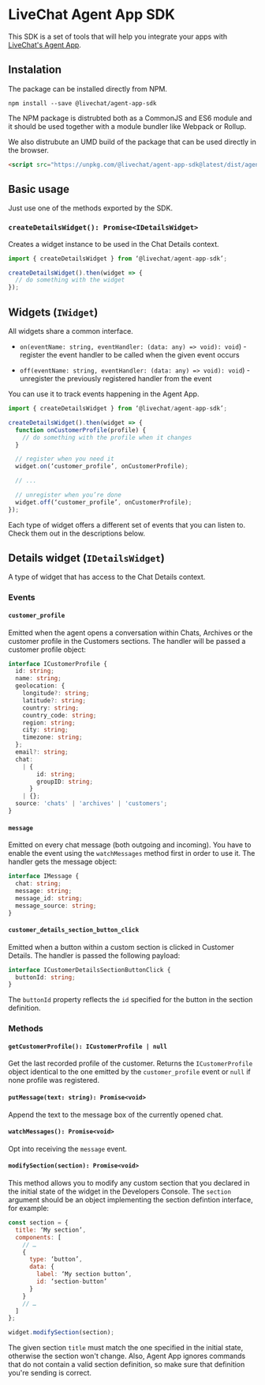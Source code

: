 # LiveChat Agent App SDK

This SDK is a set of tools that will help you integrate your apps with [LiveChat's Agent App](https://my.livechatinc.com/).

## Instalation

The package can be installed directly from NPM.

```
npm install --save @livechat/agent-app-sdk
```

The NPM package is distrubted both as a CommonJS and ES6 module and it should be used together with a module bundler like Webpack or Rollup.

We also distrubute an UMD build of the package that can be used directly in the browser.

```html
<script src="https://unpkg.com/@livechat/agent-app-sdk@latest/dist/agentapp.umd.min.js"></script>
```

## Basic usage

Just use one of the methods exported by the SDK.

### `createDetailsWidget(): Promise<IDetailsWidget>`

Creates a widget instance to be used in the Chat Details context.

```js
import { createDetailsWidget } from ‘@livechat/agent-app-sdk’;

createDetailsWidget().then(widget => {
  // do something with the widget
});
```

## Widgets (`IWidget`)

All widgets share a common interface.

- `on(eventName: string, eventHandler: (data: any) => void): void`) - register the event handler to be called when the given event occurs

- `off(eventName: string, eventHandler: (data: any) => void): void`) - unregister the previously registered handler from the event

You can use it to track events happening in the Agent App.

```js
import { createDetailsWidget } from ‘@livechat/agent-app-sdk’;

createDetailsWidget().then(widget => {
  function onCustomerProfile(profile) {
    // do something with the profile when it changes
  }

  // register when you need it
  widget.on(‘customer_profile’, onCustomerProfile);

  // ...

  // unregister when you’re done
  widget.off(‘customer_profile’, onCustomerProfile);
});
```

Each type of widget offers a different set of events that you can listen to. Check them out in the descriptions below.

## Details widget (`IDetailsWidget`)

A type of widget that has access to the Chat Details context.

### Events

#### `customer_profile`

Emitted when the agent opens a conversation within Chats, Archives or the customer profile in the Customers sections. The handler will be passed a customer profile object:

```ts
interface ICustomerProfile {
  id: string;
  name: string;
  geolocation: {
    longitude?: string;
    latitude?: string;
    country: string;
    country_code: string;
    region: string;
    city: string;
    timezone: string;
  };
  email?: string;
  chat:
    | {
        id: string;
        groupID: string;
      }
    | {};
  source: 'chats' | 'archives' | 'customers';
}
```

#### `message`

Emitted on every chat message (both outgoing and incoming). You have to enable the event using the `watchMessages` method first in order to use it. The handler gets the message object:

```ts
interface IMessage {
  chat: string;
  message: string;
  message_id: string;
  message_source: string;
}
```

#### `customer_details_section_button_click`

Emitted when a button within a custom section is clicked in Customer Details. The handler is passed the following payload:

```ts
interface ICustomerDetailsSectionButtonClick {
  buttonId: string;
}
```

The `buttonId` property reflects the `id` specified for the button in the section definition.

### Methods

#### `getCustomerProfile(): ICustomerProfile | null`

Get the last recorded profile of the customer. Returns the `ICustomerProfile` object identical to the one emitted by the `customer_profile` event or `null` if none profile was registered.

#### `putMessage(text: string): Promise<void>`

Append the text to the message box of the currently opened chat.

#### `watchMessages(): Promise<void>`

Opt into receiving the `message` event.

#### `modifySection(section): Promise<void>`

This method allows you to modify any custom section that you declared in the initial state of the widget in the Developers Console. The `section` argument should be an object implementing the section defintion interface, for example:

```javascript
const section = {
  title: ‘My section’,
  components: [
    // …
    {
      type: ‘button’,
      data: {
        label: ‘My section button’,
        id: ‘section-button’
      }
    }
    // …
  ]
};

widget.modifySection(section);
```

The given section `title` must match the one specified in the initial state, otherwise the section won't change. Also, Agent App ignores commands that do not contain a valid section definition, so make sure that
definition you're sending is correct.

